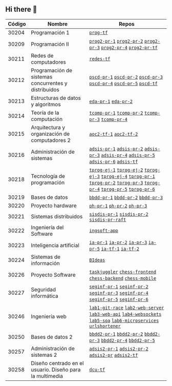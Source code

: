 ## Hi there 👋

<!--

**Here are some ideas to get you started:**

🙋‍♀️ A short introduction - what is your organization all about?
🌈 Contribution guidelines - how can the community get involved?
👩‍💻 Useful resources - where can the community find your docs? Is there anything else the community should know?
🍿 Fun facts - what does your team eat for breakfast?
🧙 Remember, you can do mighty things with the power of [Markdown](https://docs.github.com/github/writing-on-github/getting-started-with-writing-and-formatting-on-github/basic-writing-and-formatting-syntax)
-->

| Código | Nombre | Repos |
| ------ | ------ | ----- |
|  30204 | Programación 1 | [`prog-tf`]() |
|  30209 | Programación II | [`prog2-pr-1`]() [`prog2-pr-2`]() [`prog2-pr-3`]() [`prog2-pr-4`]() [`prog2-pr-tf`]() |
|  30211 | Redes de computadores | [`redes-tf`]() |
|  30212 | Programación de sistemas concurrentes y distribuidos | [`pscd-pr-1`]() [`pscd-pr-2`]() [`pscd-pr-3`]() [`pscd-pr-4`]() [`pscd-pr-5`]() [`pscd-tf`]() |
|  30213 | Estructuras de datos y algoritmos | [`eda-pr-1`]() [`eda-pr-2`]() |
|  30214 | Teoría de la computación   | [`tcomp-pr-1`]() [`tcomp-pr-2`]() [`tcomp-pr-3`]() [`tcomp-pr-4`]() |
|  30215 | Arquitectura y organización de computadores 2 | [`aoc2-tf-1`]() [`aoc2-tf-2`]() |
|  30216 | Administración de sistemas | [`adsis-pr-1`]() [`adsis-pr-2`]() [`adsis-pr-3`]() [`adsis-pr-4`]() [`adsis-pr-5`]() [`adsis-pr-6`]() [`adsis-tf`]() |
|  30218 | Tecnología de programación | [`tprog-ej-1`]() [`tprog-ej-2`]() [`tprog-ej-3`]() [`tprog-ej-4`]() [`tprog-pr-1`]() [`tprog-pr-2`]() [`tprog-pr-3`]() [`tprog-pr-4`]() [`tprog-pr-5`]() [`tprog-pr-6`]() |
|  30219 | Bases de datos | [`bbdd-pr-1`]() [`bbdd-pr-2`]() [`bbdd-pr-3`]() |
|  30220 | Proyecto hardware | [`ph-pr-1`]() [`ph-pr-2`]() [`ph-pr-3`]() |
|  30221 | Sistemas distribuidos | [`sisdis-pr-1`]() [`sisdis-pr-2`]() [`sisdis-pr-raft`]() |
|  30222 | Ingeniería del Software | [`ingsoft-app`]()        |
|  30223 | Inteligencia artificial | [`ia-pr-1`]() [`ia-pr-2`]() [`ia-pr-3`]() [`ia-pr-5`]() [`ia-tf-1`]() [`ia-tf-2`]() |
|  30224 | Sistemas de información | [`BIdeas`]()             |
|  30226 | Proyecto Software | [`taskjuggler`]() [`chess-frontend`]() [`chess-backend`]() [`chess-mobile`]() |
|  30227 | Seguridad informática | [`seginf-pr-1`]() [`seginf-pr-2`]() [`seginf-pr-3`]() [`seginf-pr-4`]() [`seginf-pr-5`]() [`seginf-pr-6`]() |
|  30246 | Ingeniería web | [`lab1-git-race`]() [`lab2-web-server`]() [`lab3-web-api`]() [`lab4-websockets`]() [`lab5-soa`]() [`lab6-microservices`]() [`urlshortener`]() |
|  30250 | Bases de datos 2 | [`bbdd2-pr-1`]() [`bbdd2-pr-2`]() [`bbdd2-pr-3`]() [`bbdd2-pr-4`]() [`bbdd2-pr-5`]() |
|  30257 | Administración de sistemas 2 | [`adsis2-pr-1`]() [`adsis2-pr-2`]() [`adsis2-pr`]() [`adsis2-tf`]() |
|  30258 | Diseño centrado en el usuario. Diseño para la multimedia | [`dcu-tf`]() |